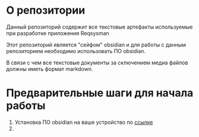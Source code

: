 # О репозитории

Данный репозиторий содержит все текстовые артефакты используемые при разработке приложения Reqsysman

Этот репозиторий является "сейфом" obsidian и для работы с данным репозиторием необходимо использовать ПО obsidian.

В связи с чем все текстовые документы за сключением медиа файлов должны иметь формат markdown.

# Предварительные шаги для начала работы

1. Установка ПО obsidian на ваше устройство по [ссылке](https://obsidian.md/)
2. 